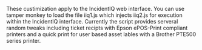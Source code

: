 These custimization apply to the IncidentIQ web interface.  You can use tamper monkey to load the file iiq1.js which injects iiq2.js for execution within the IncidentIQ interface.  Currently the script provides serveral random tweaks including ticket recipts with Epson ePOS-Print compliant printers and a quick print for user based asset lables with a Brother PTE500 series printer.
